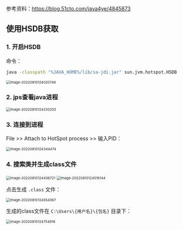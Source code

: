 参考资料：https://blog.51cto.com/java4ye/4845873

## 使用HSDB获取

### 1. 开启HSDB

命令：

```bash
java -classpath "%JAVA_HOME%/lib/sa-jdi.jar" sun.jvm.hotspot.HSDB
```

<img src="https://codereaper-image-bed.oss-cn-shenzhen.aliyuncs.com/img/image-20220810124020746.png" alt="image-20220810124020746" style="zoom:67%;" />

### 2. jps查看java进程

<img src="https://codereaper-image-bed.oss-cn-shenzhen.aliyuncs.com/img/image-20220810124230253.png" alt="image-20220810124230253" style="zoom:67%;" />

### 3. 连接到进程

File >> Attach to HotSpot process >> 输入PID：

<img src="https://codereaper-image-bed.oss-cn-shenzhen.aliyuncs.com/img/image-20220810124344474.png" alt="image-20220810124344474" style="zoom:67%;" />

### 4. 搜索类并生成class文件

<img src="https://codereaper-image-bed.oss-cn-shenzhen.aliyuncs.com/img/image-20220810124436721.png" alt="image-20220810124436721" style="zoom:67%;" />

<img src="https://codereaper-image-bed.oss-cn-shenzhen.aliyuncs.com/img/image-20220810124516144.png" alt="image-20220810124516144" style="zoom:67%;" />

点击生成 `.class` 文件：

<img src="https://codereaper-image-bed.oss-cn-shenzhen.aliyuncs.com/img/image-20220810124554367.png" alt="image-20220810124554367" style="zoom:67%;" />

生成的class文件在 `C:\Users\{用户名}\{包名}` 目录下：

<img src="https://codereaper-image-bed.oss-cn-shenzhen.aliyuncs.com/img/image-20220810124754916.png" alt="image-20220810124754916" style="zoom: 67%;" />

